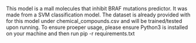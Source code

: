 This model is a mall molecules that inhibit BRAF mutations predictor. It was made from a SVM classification model. The dataset is already provided with for this model under chemical_compounds.csv and will be trained/tested upon running. 
To ensure proeper usage, please ensure Python3 is installed on your machine and then run pip -r requirements.txt

